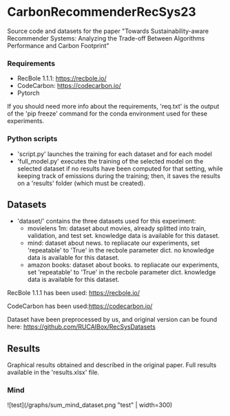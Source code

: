 # CarbonRecommenderRecSys23
Source code and datasets for the paper "Towards Sustainability-aware Recommender Systems: Analyzing the Trade-off Between Algorithms Performance and Carbon Footprint"

### Requirements
* RecBole 1.1.1: https://recbole.io/
* CodeCarbon: https://codecarbon.io/
* Pytorch

If you should need more info about the requirements, 'req.txt' is the output of the 'pip freeze' command for the conda environment used for these experiments.

### Python scripts

* 'script.py' launches the training for each dataset and for each model
* 'full_model.py' executes the training of the selected model on the selected dataset if no results have been computed for that setting, while keeping track of emissions during the training; then, it saves the results on a 'results' folder (which must be created).

## Datasets

* 'dataset/' contains the three datasets used for this experiment:
    * movielens 1m: dataset about movies, already splitted into train, validation, and test set. knowledge data is available for this dataset.
    * mind: dataset about news. to repliacate our experiments, set 'repeatable' to 'True' in the recbole parameter dict. no knowledge data is available for this dataset.
    * amazon books: dataset about books. to repliacate our experiments, set 'repeatable' to 'True' in the recbole parameter dict. knowledge data is available for this dataset.

RecBole 1.1.1 has been used: https://recbole.io/

CodeCarbon has been used:https://codecarbon.io/

Dataset have been preprocessed by us, and original version can be found here: https://github.com/RUCAIBox/RecSysDatasets


## Results

Graphical results obtained and described in the original paper.
Full results available in the 'results.xlsx' file.

### Mind
![test](/graphs/sum_mind_dataset.png "test" | width=300)

